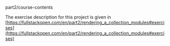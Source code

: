 part2/course-contents

The exercise description for this project is given in [https://fullstackopen.com/en/part2/rendering_a_collection_modules#exercises](https://fullstackopen.com/en/part2/rendering_a_collection_modules#exercises)